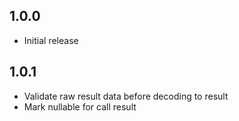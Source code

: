 ## 1.0.0

* Initial release

## 1.0.1

* Validate raw result data before decoding to result
* Mark nullable for call result
